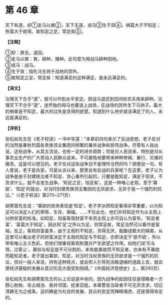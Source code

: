 # 第 46 章

天下有道，却①走马以粪②，天下无道，戎马③生于郊④。祸莫大于不知足；咎莫大于欲得。故知足之足，常足矣⑤。

**【注释】**

①却：屏去，退回。    
②走马以粪：粪，耕种，播种。此句意为用战马耕种田地。    
③戎马：战马。    
④生于效：指牝马生驹于战地的郊外。    
⑤故知足之足，常足矣：知道满足的这种满足，是永远满足的。

**【译文】**

治理天下合乎“道”，就可以作到太平安定，把战马退还到田间给农夫用来耕种。治理天下不合乎“道”，连怀胎的母马也要送上战场，在战场的郊外生下马驹子。最大的祸害是不知足，最大的过失是贪得的欲望。知道到什么地步就该满足了的人，永远是满足的。

**【评析】**

张松如先生在《老子校读》一书中写道：“本章前四句表示了反战思想。老子反对的当然是春秋列国各贵族领主集团间频繁的兼并战争和掠夺战争。尽管有人指出说，这些战争，从其主流说，也有一定的进步趋势；但是对人民说来，特别是对从事农业生产的广大劳动人民群众说来，不可避免地要带来种种惨祸、暴行、灾难的痛苦。这是可以想见的。老子反对这些战争岂不是理所当然的吗？顺便说一句，有人曾说，老子是兵家。可是从古以来，那里会有反战的兵家呢？在这里，老子认为战争是由于封建统治者不知足、贪心重所引起的，只要是能知足，满足于现状，不贪求什么，就不会发生战争。‘知足之足，恒足矣’。这是一种唯心史观，至于‘寡欲’、‘知足’的提出，对当时封建贵族领主集团的无厌欲求，无异于是一个强烈的抗议。”（《老子校读》第270~271页）

胡寄窗先生说：“寡欲的具体表现是‘知足’。老子学派把知足看得非常重要，以为知足可以决定人们的荣辱、生存、祸福。……不仅此也，他们并将知足作为从主观上分辨贫富的标准。如知足，则虽客观财富不多而主观上亦可自认为富有，‘知足者富’、‘富莫大于知足’。因此知‘足’之所以为足，则常足矣，常足当然可以看作是富裕。反之，客观财富虽多，由于主观的不知足，贪得无厌，能酿成极大的祸害。从这里可以看出老子的财富决定于主观的知足与不知足，亦即决定于‘欲不欲’，所以带有唯心主义色彩。但他们很重视客观刺激对产生欲望之作用。如他们说‘乐与饵，过客止’。寡俗与知足是不可分割的。未有能寡欲而不知足者，亦未有不寡欲而能知足者。老子提出寡欲、知足，对当时当权贵族的无厌欲求是一个强烈的抗议，但对一般人来说，持有这种观点，就会把人引导到消极退缩的道路上去，就会使经济基础的发展从意识形态方面受到阻碍。”《中国经济思想史》上，第290页）

张松如先生和胡寄窗先生的以上论说是中肯的。因为战争的起因往往是侵略者一方野心勃勃、攻占城池、吞并邻国，扰害百姓。本章警告当政者不可无厌贪求，切记清静无为之戒条。这的确是为社会的发展、民众的安定而殚精竭虑，还是值得肯定的。
